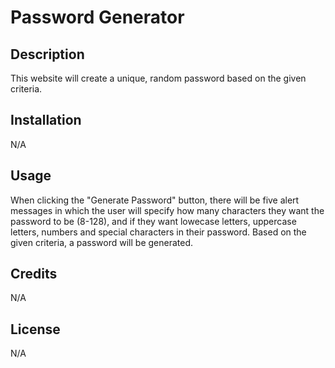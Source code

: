 # Password Generator

## Description

This website will create a unique, random password based on the given criteria.

## Installation

N/A

## Usage

When clicking the "Generate Password" button, there will be five alert messages in which the user will specify how many characters they want the password to be (8-128), and if they want lowecase letters, uppercase letters, numbers and special characters in their password. Based on the given criteria, a password will be generated.

## Credits

N/A

## License

N/A

